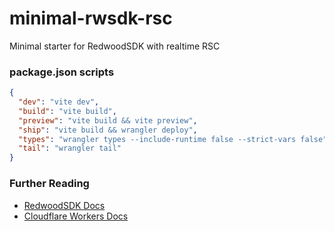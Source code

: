 # minimal-rwsdk-rsc
Minimal starter for RedwoodSDK with realtime RSC

### package.json scripts
```json
{
  "dev": "vite dev",
  "build": "vite build",
  "preview": "vite build && vite preview",
  "ship": "vite build && wrangler deploy",
  "types": "wrangler types --include-runtime false --strict-vars false",
  "tail": "wrangler tail"
}
```

### Further Reading
- [RedwoodSDK Docs](https://docs.rwsdk.com/)
- [Cloudflare Workers Docs](https://developers.cloudflare.com/workers/)
